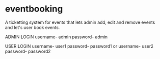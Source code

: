 # eventbooking
A ticketting system for events that lets admin add, edit and remove events and let's user book events.


ADMIN LOGIN
username- admin
password- admin

USER LOGIN
username- user1
password- password1
or 
username- user2
password- password2


